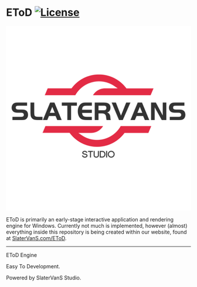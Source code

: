 # EToD [![License](https://img.shields.io/github/license/SlaterVanS/EToD.svg)](https://github.com/SlaterVanS/EToD/blob/main/LICENSE)

![EToD](/Sandbox/assets/textures/LogoBlack.png?raw=true "EToD")

EToD is primarily an early-stage interactive application and rendering engine for Windows. Currently not much is implemented, however (almost) everything inside this repository is being created within our website, found at [SlaterVanS.com/EToD](https://www.slatervans.com/EToD). 

***

EToD Engine

Easy To Development.

Powered by SlaterVanS Studio.
